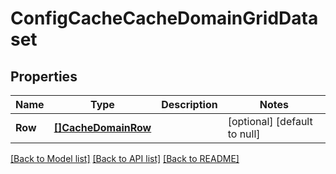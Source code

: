 # ConfigCacheCacheDomainGridDataset

## Properties
Name | Type | Description | Notes
------------ | ------------- | ------------- | -------------
**Row** | [**[]CacheDomainRow**](CacheDomain_row.md) |  | [optional] [default to null]

[[Back to Model list]](../README.md#documentation-for-models) [[Back to API list]](../README.md#documentation-for-api-endpoints) [[Back to README]](../README.md)


